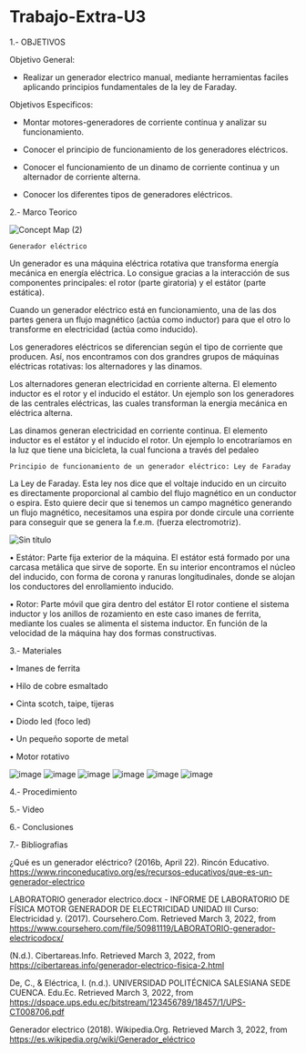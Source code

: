 # Trabajo-Extra-U3
1.- OBJETIVOS

Objetivo General:

  - Realizar un generador electrico manual, mediante herramientas faciles aplicando principios fundamentales de la ley de Faraday.

Objetivos Especificos:

  - Montar motores-generadores de corriente continua y analizar su funcionamiento.

  - Conocer el principio de funcionamiento de los generadores eléctricos.

  - Conocer el funcionamiento de un dinamo de corriente continua y un alternador de corriente alterna. 

  - Conocer los diferentes tipos de generadores eléctricos.

2.- Marco Teorico

![Concept Map (2)](https://user-images.githubusercontent.com/93415377/156568615-30c190f3-8af5-416a-8ad5-eb80c25a8747.jpg)


    Generador eléctrico
Un generador es una máquina eléctrica rotativa que transforma energía mecánica en energía eléctrica. Lo consigue gracias a la interacción de sus componentes principales: el rotor (parte giratoria) y el estátor (parte estática).

Cuando un generador eléctrico está en funcionamiento, una de las dos partes genera un flujo magnético (actúa como inductor) para que el otro lo transforme en electricidad (actúa como inducido).

Los generadores eléctricos se diferencian según el tipo de corriente que producen. Así, nos encontramos con dos grandres grupos de máquinas eléctricas rotativas: los alternadores y las dinamos.

Los alternadores generan electricidad en corriente alterna. El elemento inductor es el rotor y el inducido el estátor. Un ejemplo son los generadores de las centrales eléctricas, las cuales transforman la energia mecánica en eléctrica alterna.

Las dinamos generan electricidad en corriente continua. El elemento inductor es el estátor y el inducido el rotor. Un ejemplo lo encotraríamos en la luz que tiene una bicicleta, la cual funciona a través del pedaleo

    Principio de funcionamiento de un generador eléctrico: Ley de Faraday

La Ley de Faraday. Esta ley nos dice que el voltaje inducido en un circuito es directamente proporcional al cambio del flujo magnético en un conductor o espira. Esto quiere decir que si tenemos un campo magnético generando un flujo magnético, necesitamos una espira por donde circule una corriente para conseguir que se genera la f.e.m. (fuerza electromotriz).

![Sin título](https://user-images.githubusercontent.com/93415377/156559835-41319e1f-53e6-4428-aee0-1754c0c6e813.png)

•	Estátor: Parte fija exterior de la máquina. El estátor está formado por una carcasa metálica que sirve de soporte. En su interior encontramos el núcleo del inducido, con forma de corona y ranuras longitudinales, donde se alojan los conductores del enrollamiento inducido.

•	Rotor: Parte móvil que gira dentro del estátor El rotor contiene el sistema inductor y los anillos de rozamiento en este caso imanes de ferrita, mediante los cuales se alimenta el sistema inductor. En función de la velocidad de la máquina hay dos formas constructivas.



3.- Materiales

• Imanes de ferrita

•	Hilo de cobre esmaltado

•	Cinta scotch, taipe, tijeras

• Diodo led (foco led)	

•	Un pequeño soporte de metal

•	Motor rotativo

![image](https://user-images.githubusercontent.com/93415377/156561236-100c7946-9cb6-4fd8-ba4f-afb0c3143449.png)
![image](https://user-images.githubusercontent.com/93415377/156561165-dee42149-d21d-4ab5-8cf2-3c93adab175b.png)
![image](https://user-images.githubusercontent.com/93415377/156561263-3a1d4d4c-547a-48ed-8418-2b2c8caaabc4.png)
![image](https://user-images.githubusercontent.com/93415377/156561285-afb7803c-94c8-4953-98d6-b096a9306f3f.png)
![image](https://user-images.githubusercontent.com/93415377/156561195-601caf95-6f06-49fd-ab76-3b3c8d1cae41.png)
![image](https://user-images.githubusercontent.com/93415377/156561321-6f5299f0-b4c4-4b5c-8735-c8d00b7cae91.png)

4.- Procedimiento

5.- Video

6.- Conclusiones


7.- Bibliografias

¿Qué es un generador eléctrico? (2016b, April 22). Rincón Educativo. https://www.rinconeducativo.org/es/recursos-educativos/que-es-un-generador-electrico

LABORATORIO generador electrico.docx - INFORME DE LABORATORIO DE FÍSICA MOTOR GENERADOR DE ELECTRICIDAD UNIDAD III Curso: Electricidad y. (2017). Coursehero.Com. Retrieved March 3, 2022, from https://www.coursehero.com/file/50981119/LABORATORIO-generador-electricodocx/

(N.d.). Cibertareas.Info. Retrieved March 3, 2022, from https://cibertareas.info/generador-electrico-fisica-2.html

De, C., & Eléctrica, I. (n.d.). UNIVERSIDAD POLITÉCNICA SALESIANA SEDE CUENCA. Edu.Ec. Retrieved March 3, 2022, from https://dspace.ups.edu.ec/bitstream/123456789/18457/1/UPS-CT008706.pdf

Generador electrico (2018). Wikipedia.Org. Retrieved March 3, 2022, from https://es.wikipedia.org/wiki/Generador_eléctrico



